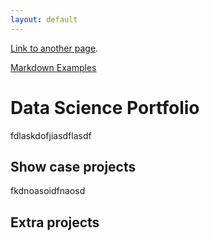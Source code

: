 ```yaml
---
layout: default
---
```



[Link to another page](./another-page.html).

[Markdown Examples](./markdown_examples.html)


# Data Science Portfolio

fdlaskdofjiasdflasdf

## Show case projects

fkdnoasoidfnaosd

## Extra projects



